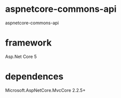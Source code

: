 # aspnetcore-commons-api
 aspnetcore-commons-api

 # framework
 Asp.Net Core 5

 # dependences
 Microsoft.AspNetCore.MvcCore 2.2.5+

